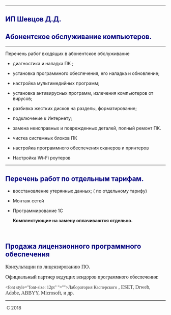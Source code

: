 <hr>
<h2 class="western"><font color="#000080">ИП Шевцов Д.Д.</font></h2>
<h2 class="western"><font color="#000080">Абонентское обслуживание компьютеров.</font></h2>
<hr>
<p style="margin-bottom: 0cm">Перечень работ входящих в абонентское обслуживание</p>
<ul>
	<li>
		<p style="margin-bottom: 0cm">диагностика и наладка ПК ;</p>
	</li>
	<li>
		<p style="margin-bottom: 0cm">установка программного обеспечения, его наладка и обновление;</p>
	</li>
	<li>
		<p style="margin-bottom: 0cm">настройка мультимедийных программ;</p>
	</li>
	<li>
		<p style="margin-bottom: 0cm">установка антивирусных программ, излечения компьютеров от вирусов;</p>
	</li>
	<li>
		<p style="margin-bottom: 0cm">разбивка жестких дисков на разделы, форматирование;</p>
	</li>
	<li>
		<p style="margin-bottom: 0cm">подключение к Интернету;</p>
	</li>
	<li>
		<p style="margin-bottom: 0cm">замена неисправных и поврежденных деталей, полный ремонт ПК.</p>
	</li>
	<li>
		<p style="margin-bottom: 0cm">чистка системных блоков ПК</p>
	</li>
	<li>
		<p style="margin-bottom: 0cm">настройка <span lang="ru-RU">программного обеспечения </span>сканеров и принтеров</p>
	</li>
	<li>
		<p style="margin-bottom: 0cm">Настройка Wi-Fi роутеров</p>
	</li>
</ul>
<hr>
<h2><font color="#000080">Перечень работ по отдельным тарифам.</font></h2>
<ul>
	<li>
		<p style="margin-bottom: 0cm">восстановление утерянных данных; ( по отдельному тарифу)</p>
	</li>
	<li>
		<p style="margin-bottom: 0cm">Монтаж сетей</p>
	</li>
	<li>
		<p style="margin-bottom: 0cm">Программирование 1С</p>
		<p style="margin-bottom: 0cm"><b>Комплектующие на замену оплачиваются отдельно.</b></p>
	</li>
</ul>
<p style="margin-bottom: 0cm">&nbsp;</p>
<h2 class="western"><font color="#000080">Продажа лицензионного программного обеспечения</font></h2>
<p><font face="Times New Roman, serif"><font style="font-size: 12pt">Консультации по лицензированию ПО.</font></font></p>
<p><font face="Times New Roman, serif"><font style="font-size: 12pt">Официальный партнер ведущих вендоров программного обеспечения:</font></font></p>
<p><span style="display: inline-block; border: none; padding: 0cm"><font color="#333333"><font face="Times New Roman, serif">&lt;font style=&quot;font-size: 12pt&quot; &quot;=&quot;&quot;&gt;Лаборатория Касперского</font></font></span><font color="#333333"><font color="#333333"><font face="Times New Roman, serif"><font style="font-size: 12pt">&nbsp;, ESET, Drweb, Adobe, ABBYY, Microsoft, </font></font></font><font color="#333333"><font face="Times New Roman, serif"><font style="font-size: 12pt">и др.</font></font></font></font></p>
<hr>
<p lang="en-US"><font color="#333333">&nbsp;С 2018</font><br>
	&nbsp;</p>
